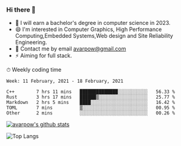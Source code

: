 ### Hi there 👋
<!--I have been a GitHub member for [![Years Badge](https://badges.pufler.dev/years/avarpow)](https://badges.pufler.dev)-->
- 🌱 I will earn a bachelor's degree in computer science in 2023.
- 😄 I'm interested in Computer Graphics, High Performance Computing,Embedded Systems,Web design and Site Reliability Engineering.
- 💬 Contact me by email avarpow@gmail.com
- ⚡ Aiming for full stack.

<!--💻 Coding Activity Logging

[![Commits Badge](https://badges.pufler.dev/commits/weekly/avarpow)](https://badges.pufler.dev)-->

⏱ Weekly coding time
<!--START_SECTION:waka-->
```text
Week: 11 February, 2021 - 18 February, 2021

C++        7 hrs 11 mins   ██████████████░░░░░░░░░░░   56.33 % 
Rust       3 hrs 17 mins   ██████▒░░░░░░░░░░░░░░░░░░   25.77 % 
Markdown   2 hrs 5 mins    ████░░░░░░░░░░░░░░░░░░░░░   16.42 % 
TOML       7 mins          ▒░░░░░░░░░░░░░░░░░░░░░░░░   00.95 % 
Other      2 mins          ░░░░░░░░░░░░░░░░░░░░░░░░░   00.26 % 
```
<!--END_SECTION:waka-->

[![avarpow's github stats](https://github-readme-stats.vercel.app/api?username=avarpow&count_private=true&show_icons=true&hide=issues&hide_border=true)](https://github.com/anuraghazra/github-readme-stats)

![Top Langs](https://github-readme-stats.vercel.app/api/top-langs/?username=avarpow&layout=compact&hide_border=true) 
<!--[![avarpow's wakatime stats](https://github-readme-stats.vercel.app/api/wakatime?username=avarpow)](https://github.com/anuraghazra/github-readme-stats)-->
